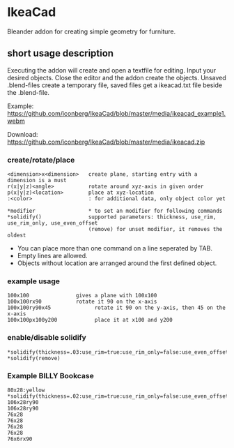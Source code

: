 # IkeaCad
Bleander addon for creating simple geometry for furniture.

## short usage description
Executing the addon will create and open a textfile for editing. Input your desired objects. Close the editor and the addon create the objects. Unsaved .blend-files create a temporary file, saved files get a ikeacad.txt file beside the .blend-file.

Example: https://github.com/iconberg/IkeaCad/blob/master/media/ikeacad_example1.webm

Download: https://github.com/iconberg/IkeaCad/blob/master/media/ikeacad.zip

### create/rotate/place
```
<dimension>x<dimension>   create plane, starting entry with a dimension is a must
r(x|y|z)<angle>           rotate around xyz-axis in given order
p(x|y|z)<location>        place at xyz-location
:<color>                  : for additional data, only object color yet

*modifier                 * to set an modifier for following commands
*solidify()               supported parameters: thickness, use_rim, use_rim_only, use_even_offset
                          (remove) for unset modifier, it removes the oldest
```
- You can place more than one command on a line seperated by TAB.
- Empty lines are allowed.
- Objects without location are arranged around the first defined object.

### example usage
```
100x100               gives a plane with 100x100
100x100rx90           rotate it 90 on the x-axis
100x100ry90x45  			rotate it 90 on the y-axis, then 45 on the x-axis
100x100px100y200			place it at x100 and y200
```
### enable/disable solidify
```
*solidify(thickness=.03:use_rim=true:use_rim_only=false:use_even_offset=true)
*solidify(remove)
```

### Example BILLY Bookcase
```
80x28:yellow
*solidify(thickness=.02:use_rim=true:use_rim_only=false:use_even_offset=true)
106x28ry90
106x28ry90
76x28
76x28
76x28
76x28
76x6rx90
```
